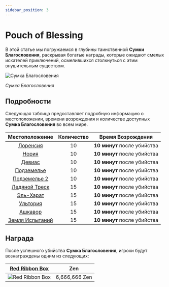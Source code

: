 ```yaml
---
sidebar_position: 3
---
```


# Pouch of Blessing

В этой статье мы погружаемся в глубины таинственной **Сумки Благословения**, раскрывая богатые награды, которые ожидают смелых искателей приключений, осмелившихся столкнуться с этим внушительным существом.

![Сумка Благословения](/img/monsters/special/others/pouch-of-blessing.jpg)

_Сумка Благословения_

## Подробности

Следующая таблица предоставляет подробную информацию о местоположении, времени возрождения и количестве доступных **Сумка Благословения** во всем мире.

|             Местоположение              | Количество |      Время Возрождения      |
| :-------------------------------------: | :--------: | :-------------------------: |
|       [Лоренсия](/maps/lorencia)        |     10     | **10 минут** после убийства |
|          [Нория](/maps/noria)           |     10     | **10 минут** после убийства |
|         [Девиас](/maps/devias)          |     10     | **10 минут** после убийства |
|       [Подземелье](/maps/dungeon)       |     10     | **10 минут** после убийства |
|     [Подземелье 2](/maps/dungeon-2)     |     10     | **10 минут** после убийства |
|     [Ледяной Треск](/maps/icewrack)     |     15     | **10 минут** после убийства |
|      [Эль-Харат](/maps/el-harath)       |     15     | **10 минут** после убийства |
|        [Ультория](/maps/ultoria)        |     15     | **10 минут** после убийства |
|        [Ашкавор](/maps/ashkavor)        |     15     | **10 минут** после убийства |
| [Земля Испытаний](/maps/land-of-trials) |     15     | **10 минут** после убийства |

## Награда

После успешного убийства **Сумка Благословения**, игроки будут вознаграждены одним из следующих:

|    [Red Ribbon Box](/items/item-bags/misc/red-ribbon-box)     |      Zen      |
| :-----------------------------------------------------------: | :-----------: |
| ![Red Ribbon Box](/img/items/item-bags/box-of-red-ribbon.png) | 6,666,666 Zen |
